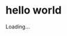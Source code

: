 # hello world

<script>
function resourceLoaded(element){
  var url = element.href || element.src;
  console.log(`Loaded ${url}`);
  var list = document.getElementById('resources');
  if (!list) {
    return;
  }
  var item = document.createElement('li');
  item.setAttribute('data-element', element.tagName);
  item.setAttribute('data-resource-type', url.split('?')[0].split('.').pop());
  item.innerText = url;
  list.appendChild(item);
}
</script><!-- Inline tabler font to force early load -->
<!-- see: https://cdn.jsdelivr.net/npm/@tabler/icons@3.10.0/ -->
<style type="text/css">
  @font-face {
    font-family: "tabler-icons";
    font-style: normal;
    font-weight: 400;
    font-display: block;
    src: url("https://cdn.jsdelivr.net/npm/@tabler/icons-webfont@3.10.0/dist/fonts/tabler-icons.woff2?v3.10.0") format("woff2");
  }  ul#resources > li::marker {
    font-family: "tabler-icons";
    /* file */
    content: '\eaa4';
  }  ul#resources > li[data-resource-type=css]::marker {
    /* file-type-css */
    content: '\fb08';
  }
  ul#resources > li[data-resource-type=js]::marker {
    /* file-type-js */
    content: '\fb0e';
  }
  ul#resources > li[data-resource-type=woff2]::marker {
    /* file-typography */
    content: '\f041';
  }
</style><link onload="resourceLoaded(this)" rel="stylesheet" type="text/css" href="Theme/General.css"/>
<link onload="resourceLoaded(this)" rel="stylesheet" type="text/css" href="spinner/spinner.css"/>
<link onload="resourceLoaded(this)" rel="stylesheet" type="text/css" href="spinner/timer.css"/>
<link onload="resourceLoaded(this)" rel="stylesheet" type="text/css" href="Tabs/Tabs.css"/>
<link onload="resourceLoaded(this)" rel="stylesheet" type="text/css" href="App/App.css"/>
<link onload="resourceLoaded(this)" rel="stylesheet" type="text/css" href="AboutDialog/AboutDialog.css"/>
<link onload="resourceLoaded(this)" rel="stylesheet" type="text/css" href="ErrorDialog/ErrorDialog.css"/>
<link onload="resourceLoaded(this)" rel="stylesheet" type="text/css" href="SettingsDialog/SettingsDialog.css"/>
<link onload="resourceLoaded(this)" rel="stylesheet" type="text/css" href="SettingsDialog/SettingsDialogLogic.css"/>
<link onload="resourceLoaded(this)" rel="stylesheet" type="text/css" href="ExportUi/ExportUi.css"/>
<link onload="resourceLoaded(this)" rel="stylesheet" type="text/css" href="UploadUi/UploadUi.css"/>
<link onload="resourceLoaded(this)" rel="stylesheet" type="text/css" href="Tree/Tree.css"/>
<link onload="resourceLoaded(this)" rel="stylesheet" type="text/css" href="DataSource/DataSourcesUi.css"/>
<link onload="resourceLoaded(this)" rel="stylesheet" type="text/css" href="util/resize/resize.css"/>
<link onload="resourceLoaded(this)" rel="stylesheet" type="text/css" href="Search/Search.css"/>
<link onload="resourceLoaded(this)" rel="stylesheet" type="text/css" href="AttributeUi/AttributeUi.css"/>
<link onload="resourceLoaded(this)" rel="stylesheet" type="text/css" href="QueryUi/QueryUi.css"/>
<link onload="resourceLoaded(this)" rel="stylesheet" type="text/css" href="FilterUi/FilterUi.css"/>
<link onload="resourceLoaded(this)" rel="stylesheet" type="text/css" href="PivotTableUi/PivotTableUi.css"/>
<link onload="resourceLoaded(this)" rel="stylesheet" type="text/css" href="PromptUi/PromptUi.css"/><div id="spinner">
  <div class="loader">Loading...</div>
  <ul id="resources" style="position:absolute; top: 0px" ></ul>
</div><dialog
  id="uploadUi"
  aria-labelledby="uploadUiTitle"
  aria-describedby="uploadUiDescription"
>
  <header>
    <h3 id="uploadUiTitle"></h3>
    <p id="uploadUiDescription">;</p>
    <div class="timer">
      <span class="digit"></span>
      <span class="digit"></span>
      <span class="digit"></span>
      <span class="digit"></span>
    </div>
  </header>
  <section id="uploadProgressList">  </section>
  <footer role="toolbar">
    <button
      id="uploadDialogOkButton"
    >Ok</button>
    <button
      id="uploadDialogCancelButton"
    >Cancel</button>
  </footer>
</dialog><dialog
  id="exportDialog"
  popover="manual"
  aria-labelledby="uploadUiTitle"
  aria-busy="false"
>
  <dialog role="progressbar">
    <header>
      <h3 role="status"></h3>
    </header>
    <section>
      <div class="loader loader-medium">Exporting...</div>
      <div class="timer">
        <span class="digit"></span>
        <span class="digit"></span>
        <span class="digit"></span>
        <span class="digit"></span>
      </div>
    </section>
    <footer>
      <!-- TODO: implement cancel of pending export -->
      <button id="cancelExportButton">Cancel</button>
    </footer>
  </dialog>
  <header>
    <h3 id="exportDialogTitle">Export...</h3>
    <form id="exportGeneralSettings">
      <label
        for="exportTitleTemplate"
        title="The title template is used to generate a file name for downloads"
      >Title template</label>
      <input
        id="exportTitleTemplate"
        title="The title template is used to generate a file name for downloads"
        value="${cells-items} from ${datasource} with ${rows-items} on rows and ${columns-items} on columns"
      />
      <label
        for="exportTitle"
        title="The title generated from the template"
      >Title</label>
      <output
        id="exportTitle"
        for="exportTitleTemplate"
        title="The title generated from the template"
      ></output>
      <fieldset>
        <legend title="Control the shape of the exported dataset">Data Structure</legend>
        <label
          for="exportResultShapePivot"
          title="Export results as a pivot table"
        >Pivot</label>
        <input
          id="exportResultShapePivot"
          type="radio"
          name="exportResultShape"
          checked="true"
          title="Check this to export results as a pivot table"
        />
        <label
          for="exportResultShapeTable"
          title="Export results as a plain table. In this format, all items from the query are used to produce a list of rows "
        >Table</label>
        <input
          id="exportResultShapeTable"
          type="radio"
          name="exportResultShape"
          title="Check this to export results as a plain table"
        />
      </fieldset>
      <fieldset>
        <legend title="Control where the results are exported to">Export destination</legend>
        <label
          for="exportDestinationFile"
          title="Download the export data as a file so you can store it on your system."
        >File</label>
        <input
          id="exportDestinationFile"
          type="radio"
          name="exportDestination"
          checked="true"
          title="Check this to download the result as a file"
        />
        <label
          for="exportDestinationClipboard"
          title="Copy the export data to the clipboard"
        >Clipboard</label>
        <input
          id="exportDestinationClipboard"
          type="radio"
          name="exportDestination"
          title="Check this to copy the export data to the clipboard so you can paste it in other applications"
        />
      </fieldset>
    </form>
  </header>
  <section role="tablist">
    <!--
      See: https://duckdb.org/docs/sql/statements/copy.html#csv-options
    -->
    <div>
      <label
        role="tab"
        for="exportDelimited"
        title="Use this tab to export data as delimited text, like .CSV, TSV, etc."
      >Delimited text</label>
      <input id="exportDelimited" name="exportFormat" type="radio" checked="true"/>
      <div role="tabpanel">
        <form id="exportDelimitedSettings">
          <label
            for="exportDelimitedCompression"
            title="The algorithm used for compressing the query result. Compression typically results in smaller result files."
          >Compression</label>
          <select
            id="exportDelimitedCompression"
            title="Use this to choose the algorithm used for compressing the query result."
          >
            <option
              selected="true"
              title="Uncompressed - no compression will be applied"
              value="UNCOMPRESSED"
            >uncompressed</option>
            <option
              title="GZIP - applies gzip compression"
              value="GZIP"
            >gzip</option>
            <option
              title="ZTSD - applies ztsd compression"
              value="ZTSD"
            >ztsd</option>
          </select>
          <label
            title="Whether to include a line of column headers."
            for="exportDelimitedIncludeHeaders"
          >Include Headers</label>
          <input
            id="exportDelimitedIncludeHeaders"
            title="Check this to include a header line of column names."
            type="checkbox"
            checked="true"
          />
          <fieldset>
            <legend>Formatting</legend>
            <label
              for="exportDelimitedDateFormat"
              title="The date format controls how date values are represented in the result."
            >Date Format</label>
            <input
              id="exportDelimitedDateFormat"
              title="Enter a valid DuckDB date format string."
              type="text"
              value="%x"
            />
            <label
              for="exportDelimitedTimestampFormat"
              title="The timestamp format controls how timestamp values are represented in the result."
            >Timestamp Format</label>
            <input
              id="exportDelimitedTimestampFormat"
              title="Enter a valid DuckDB timestamp format string."
              type="text"
              value="%c"
            />
            <label
              for="exportDelimitedNullString"
              title="The NULL-string controls how SQL NULL-values are rendered to the result"
            >NULL-value string</label>
            <input
              id="exportDelimitedNullString"
              title="Enter the string that should be written to the result to represent SQL NULL-values"
              type="text"
              value=""
            />
          </fieldset>
          <fieldset>
            <legend>Delimiters</legend>
            <label
              for="exportDelimitedColumnDelimiter"
              title="The column delimiter is the character used to separate the values within a row in the result."
            >Column delimiter</label>
            <input
              id="exportDelimitedColumnDelimiter"
              type="text"
              value=","
              title="Enter the character that is to be used as column delimiter."
            />
            <label
              for="exportDelimitedQuote"
              title="The quote character is used to enclose column values in case the column value contains a delimiter character"
            >Quote Character</label>
            <input
              id="exportDelimitedQuote"
              type="text"
              value="&quot;"
              title="Enter the character that is to be used as quote character."
            />
            <label
              for="exportDelimitedEscape"
              title="The escape character is used to signal a literal occurrence of the quote character within a column value"
            >Escape Character</label>
            <input
              id="exportDelimitedEscape"
              type="text"
              value="&quot;"
              title="Enter the character used to escape the quote character."
            />
          </fieldset>
        </form>
      </div>
    </div>
    <!--
      See: https://duckdb.org/docs/sql/statements/copy.html#json-options
    -->
    <div>
      <label
        role="tab"
        for="exportJson"
        title="Use this tab to export data in the JSON format"
      >JSON</label>
      <input id="exportJson" name="exportFormat" type="radio"/>
      <div role="tabpanel">
        <form id="exportJsonSettings">
          <label
            for="exportJsonCompression"
            title="Use this to choose the algorithm used for compressing the query result."
          >Compression</label>
          <select
            id="exportJsonCompression"
            title="Use this to choose the algorithm used for compressing the query result."
          ></select>
          <fieldset>
            <legend>Formatting</legend>
            <label
              for="exportJsonDateFormat"
              title="The date format controls how date values are represented in the result."
            >Date Format</label>
            <input
              id="exportJsonDateFormat"
              type="text"
              value="%x"
              title="Enter a valid DuckDB date format string."
            />
            <label
              for="exportJsonTimestampFormat"
              title="The timestamp format controls how timestamp values are represented in the result."
            >Timestamp Format</label>
            <input
              id="exportJsonTimestampFormat"
              type="text"
              title="Enter a valid DuckDB timestamp format string."
              value="%c"
            />
          </fieldset>
          <fieldset>
            <legend>Delimiters</legend>
            <label
              for="exportJsonRowDelimiter"
              title="This controls how rows are delimited in the JSON output"
            >Row delimiter</label>
            <select
              id="exportJsonRowDelimiter"
              title="This controls how rows are delimited in the JSON output"
            ></select>
          </fieldset>
        </form>
      </div>
    </div>
    <!--
      See: https://duckdb.org/docs/sql/statements/copy.html#parquet-options
    -->
    <div>
      <label
        role="tab"
        for="exportParquet"
        title="Use this tab to export data in Parquet format"
      >Parquet</label>
      <input id="exportParquet" name="exportFormat" type="radio"/>
      <div role="tabpanel">
        <form id="exportParquetSettings">
          <label
            for="exportParquetCompression"
            title="Use this to choose the algorithm used for compressing the query result."
          >Compression</label>
          <select
            id="exportParquetCompression"
            title="Use this to choose the algorithm used for compressing the query result."
          ></select>
        </form>
      </div>
    </div>
    <div>
      <label
        role="tab"
        for="exportSql"
        title="Use this tab to export a SQL query that would produce this result."
      >SQL</label>
      <input id="exportSql" name="exportFormat" type="radio"/>
      <div role="tabpanel">
        <form id="exportSqlSettings">
          <label
            for="exportSqlKeywordLettercase"
            title="The lettercase for SQL keywords"
          >Keywords Case</label>
          <select
            title="The lettercase for SQL keywords"
            id="exportSqlKeywordLettercase"
          >
            <option
              title="Initial capital followed by lowercase"
              value="initialCapital">Initial Capital</option>
            <option
              title="Lowercase"
              value="lowerCase">Lower Case</option>
            <option
              title="Uppercase"
              value="upperCase"
              selected="true">Upper Case</option>
          </select>
          <label
            for="exportSqlAlwaysQuoteIdentifiers"
            title="Whether to always quote identifiers."
          >Always Quote identifiers</label>
          <input
            id="exportSqlAlwaysQuoteIdentifiers"
            title="Check this to force all identifiers to be quoted."
            checked="true"
            type="checkbox"
          />
          <label
            for="exportSqlCommaStyle"
            title="How to render commas in the SQL output"
          >Comma style</label>
          <select
            title="Select the style for rendering commas in the SQL output"
            id="exportSqlCommaStyle"
          >
            <option
              value="spaceAfter">Space After</option>
            <option
              value="newlineAfter">Newline After</option>
            <option
              value="newlineBefore"
              selected="true">Newline Before</option>
          </select>
        </form>
      </div>
    </div>
  </section>
  <footer role="toolbar">
    <button
      id="exportDialogCloseButton"
      popovertarget="exportDialog"
      popovertargetaction="hide"
    >Close</button>
    <button
      id="exportDialogExecuteButton"
    >Export</button>
  </footer>
</dialog><dialog
  id="filterDialog"
  aria-busy="false"
  popover="auto"
>
  <header role="toolbar">
    <label 
      for="filterType" 
      title="The filter type determines how the selected values will be used to filter the results."
    >Filter type:</label>
    <select id="filterType">
      <option value="in" title="Include data that matches any of the selected values">Include</option>
      <option value="notin" title="Exclude data that matches any of the selected values">Exclude</option>
      <option value="between" title="Include data within any of the specified value ranges">Between</option>
      <option value="notbetween" title="Exclude data within any of the specified value ranges">Not Between</option>
    </select>
  </header>
  <section>
    <header>
      <menu role="toolbar">
        <label
          for="filterSearchApplyAll"
          title="Check to include the other filter items (in addition to the search string) to populate the picklist"
        >
          Apply all filters:
          <input id="filterSearchApplyAll" type="checkbox"/>
        </label>
      </menu>
      <section>
        <div id="filterDialogSpinner" class="loader loader-medium"></div>
        <header>
          <input
            id="filterSearch"
            placeholder="Use a LIKE pattern to find values..."
            type="search"
            title="Enter a search string to filter the value picklist (LIKE wildcards supported)"
          />
        </header>
        <section>
          <select
            id="filterPicklist"
            multiple="true"
            size="5"
            title="Choose values from the picklist to add them to the Filter values list. Hold SHIFT-key to select multiple items."
          >
          </select>
        </section>
        <footer id="filterSearchStatus" role="status">No values found.</footer>
      </section>
    </header>
    <section>
      <div>
        <label for="filterValueList">Select values:</label>
        <select
          id="filterValueList"
          multiple="true"
          size="7"
          title="Values in this list will be used to filter the results. Add items to the list by choosing from the picklist above; click items in the list to remove them."
        >
        </select>
      </div>
      <div>
        <label for="toFilterValueList">To Values:</label>
        <select
          id="toFilterValueList"
          multiple="true"
          size="7"
          title="Values in this list will be used to filter the results. Add items to the list by choosing from the picklist above; click items in the list to remove them."
        >
        </select>
      </div>
    </section>
    <footer id="filterValueSelectionStatus" role="status"></footer>
    <footer role="toolbar">
      <button id="filterDialogClearSelectedButton" title="Clear highlighted items from the selection.)">Clear Highlighted</button>
      <button id="filterDialogClearButton" title="Clear the values list">Clear All</button>
    </footer>
  </section>
  <footer role="toolbar">
    <button
      id="filterDialogOkButton"
      title="Confirm the filter setting changes"
      popovertarget="filterDialog"
      popovertargetaction="hide"
    >Apply</button>
    <button
      id="filterDialogRemoveButton"
      title="Remove the filter from the axis"
      popovertarget="filterDialog"
      popovertargetaction="hide"
    >Remove</button>
    <button
      id="filterDialogCancelButton"
      title="Cancel filter setting changes"
      popovertarget="filterDialog"
      popovertargetaction="hide"
    >Cancel</button>
  </footer>
</dialog><dialog
  id="errorDialog"
  popover="auto"
  aria-labelledby="errorDialogTitle"
  aria-describedby="errorDialogDescription"
>
  <header>
    <h3 id="errorDialogTitle"></h3>
  </header>
  <section id="errorDialogDescription">
  </section>
  <footer role="toolbar">
    <button
      id="errorDialogOkButton"
      popovertarget="errorDialog"
      popovertargetaction="hide"
    >Ok</button>
  </footer>
</dialog><dialog
  id="settingsDialog"
  aria-labelledby="settingsDialogTitle"
  popover="manual"
>
  <header>
    <h3 id="settingsDialogTitle">Settings</h3>
  </header>
  <section
    id="settingsTabs"
    role="tablist"
  >
    <!--
      Datasources settings
    -->
    <div>
      <label
        role="tab"
        for="datasourcesSettingTab"
      >
        Datasources
      </label>
      <input id="datasourcesSettingTab" type="radio" name="settingsTabs" checked="true"/>
      <div role="tabpanel">
        <form id="datasourceSettings">
          <label 
            for="useLooseColumnTypeComparison" 
            title="Whether to use exact or loose typing for automatic creation of UNION datasources."
          >UNION loose typing</label>
          <input id="useLooseColumnTypeComparison" type="checkbox"/>
        </form>
      </div>
    </div>
    <!--
      Locale Settings
    -->
    <div>
      <label
        role="tab"
        for="localeSettingsTab"
      >
        Value Formatting
      </label>
      <input id="localeSettingsTab" type="radio" name="settingsTabs"/>
      <div role="tabpanel">
        <form id="localeSettings">
          <label 
            for="nullString"
            title="The string to use for displaying NULL-values"
          >NULL-value label</label>
          <input id="nullString" type="input"/>
          <label 
            for="totalsString"
            title="The string to use for displaying totals"
          >Totals label</label>
          <input id="totalsString" type="input"/>
          <label 
            for="useDefaultLocale"
            title="Check to use the browser's default locale, uncheck to enter a custom locale."
          >Use default locale</label>
          <input id="useDefaultLocale" type="checkbox"/>
          <!--
            see: https://developer.mozilla.org/en-US/docs/Web/JavaScript/Reference/Global_Objects/Intl
            A locale identifier is a string that consists of:            A language subtag with 2–3 or 5–8 letters
            A script subtag with 4 letters Optional
            A region subtag with either 2 letters or 3 digits Optional
            One or more variant subtags (all of which must be unique), each with either 5–8 alphanumerals or a digit followed by 3 alphanumerals Optional
            One or more BCP 47 extension sequences Optional
            A private-use extension sequence Optional
          -->
          <label 
            for="locale"
            title="The locale to use for creating value formatters"
          >Locale</label>
          <!--
            on change we should try to call Intl.DisplayNames.supportedLocalesOf('DE-AU'). this will return an array
            and if that is empty it probably means the entered locale is either not valid or not supported.
          -->
          <input id="locale"
            pattern="^(([A-Za-z]{2,3}|[A-Za-z]{5,8})(-[A-Za-z]{4})?(-([A-Za-z]{2}|\d{3}))?(-([0-9A-Za-z]{5,8}|\d[0-9A-Za-z]{3}))?)(\s*,\s*(([A-Za-z]{2,3}|[A-Za-z]{5,8})(-[A-Za-z]{4})?(-([A-Za-z]{2}|\d{3}))?(-([0-9A-Za-z]{5,8}|\d[0-9A-Za-z]{3}))?))*$"
            data-value-getter="new Function('control','settings','return control.value.split(String.fromCharCode(44));')"
            data-value-setter="new Function('control','value','settings','control.value = value.join();')"
          />
          <!-- minimum integer digits -->
          <label for="minimumIntegerDigits"
            title="The minimum number of integer digits to use. A value with a smaller number of integer digits than this number will be left-padded with zeros (to the specified length) when formatted. Possible values are from 1 to 21; the default is 1."
          >Min. integer digits</label>
          <input id="minimumIntegerDigits" type="number" min="1" max="21" value="1"/>
          <!-- minimum fraction digits -->
          <label for="minimumFractionDigits"
            title="The minimum number of fraction digits to use. .Possible values are from 0 to 20; the default for plain number and percent formatting is 0; the default for currency formatting is the number of minor unit digits provided by the ISO 4217 currency code list (2 if the list doesn't provide that information)."
          >Min. fraction digits</label>
          <input id="minimumFractionDigits" type="number" min="0" max="20" value="2"/>
          <!-- maximum fraction digits -->
          <label for="maximumFractionDigits"
            title="The maximum number of fraction digits to use. Possible values are from 0 to 20; the default for plain number formatting is the larger of minimumFractionDigits and 3; the default for currency formatting is the larger of minimumFractionDigits and the number of minor unit digits provided by the ISO 4217 currency code list (2 if the list doesn't provide that information); the default for percent formatting is the larger of minimumFractionDigits and 0."
          >Max. fraction digits</label>
          <input id="maximumFractionDigits" type="number" min="0" max="20" value="2"/>
        </form>
      </div>
    </div>    <!--
      Query settings
    -->
    <div>
      <label
        role="tab"
        for="querySettingsTab"
      >
        Query
      </label>
      <input id="querySettingsTab" type="radio" name="settingsTabs"/>
      <div role="tabpanel">
        <form id="querySettings">
          <label 
            for="autoRunQuery"
            title="When enabled the pivot table is updated automatically after modifying the query. When disabled, you have to explicitly hit the execute button."
          >Autorun Query</label>
          <input id="autoRunQuery" type="checkbox"/>
        </form>
      </div>
    </div>    <!--
      Pivot Table
    -->
    <div>
      <label
        role="tab"
        for="pivotSettingsTab"
      >
        Pivot Table
      </label>
      <input id="pivotSettingsTab" type="radio" name="settingsTabs"/>
      <div role="tabpanel">
        <form id="pivotSettings">
          <label for="maxCellWidth"
            title="The maximum string length to consider when sizing pivot table cells and headers"
          >Max cellwidth (ch)</label>
          <input id="maxCellWidth" type="number" min="1" max="256" value="30"/>
        </form>
      </div>
    </div>    <!--
      Theme
    -->
    <div>
      <label
        role="tab"
        for="themeSettingsTab"
      >
        Theme
      </label>
      <input id="themeSettingsTab" type="radio" name="settingsTabs"/>
      <div role="tabpanel">
        <form id="themeSettings">
          <label for="themes">Themes</label>
          <select
            id="themes"
            onchange="Theme.applyTheme(this.selectedIndex)"
            data-value-getter="new Function('control', 'settings', 'return JSON.parse(control.value);')"
            data-value-setter="new Function('control', 'value', 'settings', 'control.value = JSON.stringify(value);')"
          >
          </select>
        </form>
      </div>
    </div>
  </section>
  <footer role="toolbar">
    <button
      id="settingsDialogOkButton"
      popovertarget="settingsDialog"
      popovertargetaction="hide"
    >Ok</button>
    <button
      id="settingsDialogResetButton"
    >Reset All</button>
    <button
      id="settingsDialogCancelButton"
      popovertarget="settingsDialog"
      popovertargetaction="hide"
    >Cancel</button>
  </footer>
</dialog><dialog
  id="promptUi"
  aria-labelledby="promptDialogTitle"
  popover="manual"
>
  <header>
    <h3 id="promptDialogTitle"></h3>
  </header>
  <section>
  </section>
  <footer role="toolbar">
    <form id="promptUiForm" method="dialog">
    </form>
    <button
      id="promptDialogAcceptButton"
      form="promptUiForm"
      popovertarget="promptUi"
      popovertargetaction="hide"
    >Yes</button>
    <button
      id="promptDialogRejectButton"
      form="promptUiForm"
      popovertarget="promptUi"
      popovertargetaction="hide"
    >No</button>
  </footer>
</dialog><dialog
  id="aboutDialog"
  aria-labelledby="aboutDialogTitle"
  popover="auto"
>
  <header>
    <h3 id="aboutDialogTitle">About Huey...</h3>
  </header>
  <section>
    <p>
      A DuckDB User Interface
    </p>
    <ul>
      <li>Huey version 0.0.5 - Shelduck</li>
      <li><a href="https://duckdb.org/" target="_duckdb" id="duckdbVersionLabel"></a></li>
      <li><a href="https://cdn.jsdelivr.net/npm/@duckdb/duckdb-wasm@1.28.1-dev242.0/+esm" target="jsdelivr">DuckDB WASM 1.28.1-dev242.0</a></li>
      <li><a href="https://tabler.io/icons" target="_tabler-icons">Tabler Icons v3.10.0</a></li>
      <li><a href="https://github.com/rpbouman/huey/" target="_github">Huey Source on Github</a></li>
      <li><a href="https://raw.githubusercontent.com/rpbouman/huey/dev/LICENSE" target="_github">License (MIT)</a></li>
    </ul>
    <p style="font-size: smaller">Created and maintained by Roland.Bouman@gmail.com</p>
    <p><a href="https://www.paypal.com/donate/?hosted_button_id=776A6UNZ35M84" target="_donate">Donations help to keep Huey in good shape!</a></p>
  </section>
  <footer role="toolbar">
    <button
      id="aboutDialogOkButton"
      popovertarget="aboutDialog"
      popovertargetaction="hide"
    >Ok</button>
    <button
      title="Donate and help to keep Huey developed and maintained"
      onclick="window.open('https://www.paypal.com/donate/?hosted_button_id=776A6UNZ35M84', '_donate')"
      style="width: 7em"
    >Donate...</button>
  </footer>
</dialog><dialog 
  id="datasourceSettingsDialog"
  aria-labelledby="datasourceSettingsDialogTitle"
  popover="auto"
>
  <header>
    <h3 id="datasourceSettingsDialogTitle">Datasource Settings</h3>
    <form>
      <label for="datasourceFileType">Type</label>
      <output id="datasourceFileType"></output>
      <label for="datasourceName">Type</label>
      <output id="datasourceName"></output>
    </form>
  </header>
  <section>
  </section>
  <footer role="toolbar">
    <button
      id="datasourceSettingsDialogOkButton"
      popovertarget="datasourceSettingsDialog"
      popovertargetaction="hide"
    >Ok</button>
    <button
      id="datasourceSettingsDialogCancelButton"
      popovertarget="datasourceSettingsDialog"
      popovertargetaction="hide"
    >Cancel</button>
  </footer>
</dialog><main
  id="layout"
  class="layout"
  style="display: none"
>
  <menu class="toolbar" role="toolbar">
    <label for="uploader" title="Register local data files to explore their contents with Huey">
      <input
        id="uploader"
        type="file"
        multiple="true"
        accept=".csv,.duckdb,.json,.parquet,.sql,.sqlite,.tsv,.xlsx"
      />
    </label>    <label for="runQueryButton" title="Execute Query">
      <button
        id="runQueryButton"
      >Execute Query</button>
    </label>    <label for="autoRunQuery" title="Check this if you want to execute the query automatically">Autorun Query</label>    <!-- title in the toolbar identifies the currently selected datasource -->
    <h1 id="currentDatasource"></h1>    <label
      for="aboutButton"
      class="aboutButton"
      title="About Huey..."
    >
      <button
        id="aboutButton"
        popovertarget="aboutDialog"
        popovertargetaction="show"
      >About</button>
    </label>    <label
      for="settingsButton"
      class="button settings"
      title="Open the Huey Settings dialog."
    >
      <button
        id="settingsButton"
        popovertarget="settingsDialog"
        popovertargetaction="show"
      >Settings</button>
    </label>    <label
      for="exportButton"
      class="button"
      title="Export &amp; Download queries and/or result data..."
      style="visibility: hidden"
    >
      <button
        id="exportButton"
        popovertarget="exportDialog"
        popovertargetaction="show"
      >Download</button>
    </label>
  </menu>
  <nav
    role="tablist"
    id="sidebar"
    class="resizeHorizontal"
  >
    <!-- Datasources tab -->
    <div    >
      <label
        for="datasourcesTab"
        role="tab"
        title="Files, database tables and so on that provide data you'd like to explore."
      >Datasources</label>
      <input id="datasourcesTab" type="radio" name="sidebarTabs" checked="true"/>
      <div
        role="tabpanel"
      >
        <div
          id="datasourcesUi"
          role="tree"
        ></div>
      </div>
    </div>    <!-- Attributes tab -->
    <div>
      <label
        for="attributesTab"
        role="tab"
        title="Columns, formulas and aggregates to query and pivot"
      >Attributes</label>
      <input id="attributesTab" type="radio" name="sidebarTabs"/>
      <div role="tabpanel">
        <search
          id="searchAttributeUi"
          class="search"
          style="display:none"
        >
          <fieldset>
            <legend id="searchAttributesLabel">Search Attributes</legend>
            <input
              id="searchAttribute"
              type="search"
              placeholder="Search by Attribute name"
              title="Enter a search term to find matching attributes"
              aria-labelledby="searchAttributesLabel"
            />
          </fieldset>
        </search>
        <div
          id="attributeUi"
          class="attributeUi"
          style="flex-grow: 1;"
          role="tree"
        >
        </div>
      </div>
    </div>  </nav>
  <div class="workarea">
    <div
      id="queryUi"
      class="queryUi"
      data-cellheadersaxis="columns"
      style="display: none"
    >
      <template id="queryUiAxis">
        <section>
          <header>
            <label><button id="-axis-primary-action"></button></label>
            <h1>Axis Caption</h1>
          </header>
          <ol>
          </ol>
          <footer>
            <label title="Clear all items from this axis"><button id="-clear-axis">Clear axis</button></label>
          </footer>
        </section>
      </template>      <template id="queryUiAxisItem">
        <li>
          <label title="Move this item to the left"><button id="-move-left">Move item left</button></label>
          <span>caption</span>
          <menu>
            <label title="Calculate totals for this level"><input id="-toggle-totals" type="checkbox"/></label>
            <label title="Move this item to the other axis"><button id="-move-to-other-axis">Move item to other axis</button></label>
            <label title="Remove this item from the axis"><button id="-remove-from-axis">Remove item from axis</button></label>
          </menu>
          <label title="Move this item to the right"><button id="-move-right">Move item right</button></labe>
        </li>
      </template>      <template id="queryUiFilterAxisItem">
        <li>
          <label title="Move this item to the left"><button id="-move-left">Move item left</button></label>
          <details>
            <summary>
              <span>caption</span>
            </summary>
            <ol></ol>
          </details>
          <menu>
            <label title="Click to open the filter dialog to edit the filter."><button id="-edit-filter-condition">Click to open the filter dialog to edit the filter.</button></label>
            <label title="Remove this item from the axis"><button id="-remove-from-axis">Remove item from axis</button></label>
          </menu>
          <label title="Move this item to the right"><button id="-move-right">Move item right</button></labe>
        </li>
      </template>
    </div>
    <!-- pivotTableUi: outmost container of the pivot table-->
    <div
      id="pivotTableUi"
      class="pivotTableUiContainer"
      style="
        flex-grow: 1;
        width: 100%;
        height: 100%;
        border-width: 1px;
        border-color: var( --huey-dark-border-color );
        border-top-style: solid;
      "
      aria-busy="false"
      data-needs-update="false"
    >
      <dialog role="progressbar">
        <header>
          <div class="loader loader-medium">Loading...</div>
          <div class="timer">
            <span class="digit"></span>
            <span class="digit"></span>
            <span class="digit"></span>
            <span class="digit"></span>
          </div>
        </header>
        <section>
          <!-- TODO: actual progress information -->
        </section>
        <footer>
          <button id="cancelQueryButton">Cancel</button>
        </footer>
      </dialog>
      <div
        class="pivotTableUiInnerContainer"
      >
        <!-- pivotTableColumnsSizer: sizer to generate the horizontal scrollbar -->
        <div class="pivotTableUiSizer pivotTableUiHorizontalSizer"></div>
        <!-- pivotTableColumnsSizer: sizer to generate the vertical scrollbar -->
        <div class="pivotTableUiSizer pivotTableUiVerticalSizer"></div>        <!-- the actual table structure -->
        <div
          class="pivotTableUiTable"
        >
          <div class="pivotTableUiTableHeader"></div>
          <div class="pivotTableUiTableBody"></div>
        </div>
      </div>
    </div>
  </div>
</main><script onload="resourceLoaded(this)" src="util/dom/dom.js"></script>
<script onload="resourceLoaded(this)" src="util/clipboard/clipboard.js"></script>
<script onload="resourceLoaded(this)" src="util/event/EventEmitter.js"></script>
<script onload="resourceLoaded(this)" src="util/event/EventBuffer.js"></script>
<script onload="resourceLoaded(this)" src="Tabs/Tabs.js"></script><script onload="resourceLoaded(this)" src="SettingsDialog/SettingsDialog.js"></script>
<script onload="resourceLoaded(this)" src="Theme/Theme.js"></script><script onload="resourceLoaded(this)" src="util/sql/SQLHelper.js"></script>
<script onload="resourceLoaded(this)" src="DataSource/duckdb/DuckDbConnection.js"></script>
<script onload="resourceLoaded(this)" src="DataSource/duckdb/DuckDbDataSource.js"></script>
<script onload="resourceLoaded(this)" src="DataSet/DataSetComponent.js"></script>
<script onload="resourceLoaded(this)" src="DataSet/TupleSet.js"></script>
<script onload="resourceLoaded(this)" src="DataSet/CellSet.js"></script>
<script onload="resourceLoaded(this)" src="ErrorDialog/ErrorDialog.js"></script>
<script onload="resourceLoaded(this)" src="UploadUi/UploadUi.js"></script>
<script onload="resourceLoaded(this)" src="ExportUi/ExportUi.js"></script>
<script onload="resourceLoaded(this)" src="DataSource/DataSourcesUi.js"></script>
<script onload="resourceLoaded(this)" src="AttributeUi/AttributeUi.js"></script>
<script onload="resourceLoaded(this)" src="Search/Search.js"></script>
<script onload="resourceLoaded(this)" src="QueryModel/QueryModel.js"></script>
<script onload="resourceLoaded(this)" src="QueryUi/QueryUi.js"></script>
<script onload="resourceLoaded(this)" src="FilterUi/FilterUi.js"></script>
<script onload="resourceLoaded(this)" src="PivotTableUi/PivotTableUi.js"></script>
<script onload="resourceLoaded(this)" src="Routing/Routing.js"></script>
<script onload="resourceLoaded(this)" src="PromptUi/PromptUi.js"></script>
<script onload="resourceLoaded(this)" src="PageStateManager/PageStateManager.js"></script><script onload="resourceLoaded(this)" src="App/App.js"></script>
<script type="module">
  import * as duckdb from 'https://cdn.jsdelivr.net/npm/@duckdb/duckdb-wasm@1.28.1-dev242.0/+esm';  const JSDELIVR_BUNDLES = duckdb.getJsDelivrBundles();
  const bundle = await duckdb.selectBundle(JSDELIVR_BUNDLES);  const worker_url = URL.createObjectURL(
    new Blob([`importScripts("${bundle.mainWorker}");`], {type: 'text/javascript'})
  );
  const worker = new Worker(worker_url);
  const logger = new duckdb.ConsoleLogger();
  const db = new duckdb.AsyncDuckDB(logger, worker);
  URL.revokeObjectURL(worker_url);  await db.instantiate(bundle.mainModule, bundle.pthreadWorker);
  const connection = await db.connect();  window.hueyDb = {
    duckdb: duckdb,
    instance: db,
    connection: connection
  };  initApplication();</script>